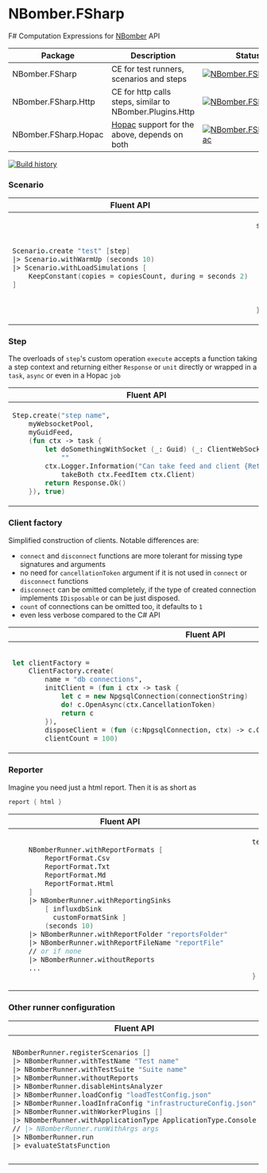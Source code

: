 # NBomber.FSharp

F# Computation Expressions for [NBomber](https://nbomber.com) API

| Package              | Description | Status |
|----------------------|-------------|--------|
| NBomber.FSharp       | CE for test runners, scenarios and steps | [![NBomber.FSharp](https://buildstats.info/nuget/NBomber.FSharp?includePreReleases=true)](https://www.nuget.org/packages/NBomber.FSharp/) |
| NBomber.FSharp.Http  | CE for http calls steps, similar to NBomber.Plugins.Http | [![NBomber.FSharp.Http](https://buildstats.info/nuget/NBomber.FSharp.Http?includePreReleases=true)](https://www.nuget.org/packages/NBomber.FSharp.Http/) |
| NBomber.FSharp.Hopac | [Hopac](https://hopac.github.io) support for the above, depends on both | [![NBomber.FSharp.Hopac](https://buildstats.info/nuget/NBomber.FSharp.Hopac?includePreReleases=true)](https://www.nuget.org/packages/NBomber.FSharp.Hopac/) |

[![Build history](https://buildstats.info/github/chart/PragmaticFlow/NBomber.FSharp)](https://github.com/PragmaticFlow/NBomber.FSharp/actions)

### Scenario

<table> <tbody>
<thead><tr><th>Fluent API</th><th>Computation Expression</th></tr></thead>
<tr><td>

```fsharp
Scenario.create "test" [step]
|> Scenario.withWarmUp (seconds 10)
|> Scenario.withLoadSimulations [
    KeepConstant(copies = copiesCount, during = seconds 2)
]
```

</td><td>

```fsharp
scenario "test" {
    warmUp (seconds 10)
    load [
        KeepConstant(copies = copiesCount, during = seconds 2)
    ]
    init (fun _ -> Task.FromResult())
    clean (fun _ -> Task.FromResult())
    steps [myStep]
    // or if just one step
    myStep
}
```

</td></tr>
</tbody></table>

### Step

The overloads of `step`'s custom operation `execute` accepts a function taking a step context and returning either `Response` or `unit` directly or wrapped in a `task`, `async` or even in a Hopac `job`
<table> <tbody>
<thead><tr><th>Fluent API</th><th>Computation Expression</th></tr></thead>
<tr><td>

```fsharp
Step.create("step name",
    myWebsocketPool,
    myGuidFeed,
    (fun ctx -> task {
        let doSomethingWithSocket (_: Guid) (_: ClientWebSocket) =
            ""
        ctx.Logger.Information("Can take feed and client {Ret}",
            takeBoth ctx.FeedItem ctx.Client)
        return Response.Ok()
    }), true)

```

</td><td>

```fsharp
step "step name" {
    dataFeed myGuidFeed
    myWebsocketPool
    execute (fun ctx ->
        let doSomethingWithSocket (_: Guid) (_: ClientWebSocket) =
            ""
        ctx.Logger.Information("Can take feed and client {Ret}",
            takeBoth ctx.FeedItem ctx.Client) )
    doNotTrack
}
```

</td></tr>
</tbody></table>

### Client factory

Simplified construction of clients. Notable differences are:

- `connect` and `disconnect` functions are more tolerant for missing type signatures and arguments
- no need for `cancellationToken` argument if it is not used in `connect` or `disconnect` functions
- `disconnect` can be omitted completely, if the type of created connection implements `IDisposable` or can be just disposed.
- `count` of connections can be omitted too, it defaults to `1`
- even less verbose compared to the C# API

<table> <tbody>
<thead><tr><th>Fluent API</th><th>Computation Expression</th></tr></thead>
<tr><td>

```fsharp

let clientFactory =
    ClientFactory.create(
        name = "db connections",
        initClient = (fun i ctx -> task {
            let c = new NpgsqlConnection(connectionString)
            do! c.OpenAsync(ctx.CancellationToken)
            return c
        }),
        disposeClient = (fun (c:NpgsqlConnection, ctx) -> c.CloseAsync(ctx.CancellationToken)),
        clientCount = 100)

```

</td><td>

```fsharp
let clientFactory =
    clients "db connections" {
        count 100
        connect(fun i ctx -> task {
            let c = new NpgsqlConnection(connectionString)
            do! c.OpenAsync(ctx.CancellationToken)
            return c
        })
        disconnect(fun c ctx -> c.CloseAsync(ctx.CancellationToken))
    }
```

</td></tr>
</tbody></table>


### Reporter

Imagine you need just a html report. Then it is as short as

```fsharp
report { html }
```

<table> <tbody>
<thead><tr><th>Fluent API</th><th>Computation Expression</th></tr></thead>
<tr><td>

```fsharp
    NBomberRunner.withReportFormats [
        ReportFormat.Csv
        ReportFormat.Txt
        ReportFormat.Md
        ReportFormat.Html
    ]
    |> NBomberRunner.withReportingSinks
        [ influxdbSink
          customFormatSink ]
        (seconds 10)
    |> NBomberRunner.withReportFolder "reportsFolder"
    |> NBomberRunner.withReportFileName "reportFile"
    // or if none
    |> NBomberRunner.withoutReports
    ...

```

</td><td>

```fsharp
    testSuite "Suite name" {
        report {
            csv
            text
            markdown
            html
            sink influxdbSink
            sink customFormatSink
            interval (seconds 10)
            folderName "reportsFolder"
            fileName "reportFile"
        }
        // or if none
        noReports

        ...
    }

```

</td></tr>
</tbody></table>

### Other runner configuration

<table> <tbody>
<thead><tr><th>Fluent API</th><th>Computation Expression</th></tr></thead>
<tr><td>

```fsharp
NBomberRunner.registerScenarios []
|> NBomberRunner.withTestName "Test name"
|> NBomberRunner.withTestSuite "Suite name"
|> NBomberRunner.withoutReports
|> NBomberRunner.disableHintsAnalyzer
|> NBomberRunner.loadConfig "loadTestConfig.json"
|> NBomberRunner.loadInfraConfig "infrastructureConfig.json"
|> NBomberRunner.withWorkerPlugins []
|> NBomberRunner.withApplicationType ApplicationType.Console
// |> NBomberRunner.runWithArgs args
|> NBomberRunner.run
|> evaluateStatsFunction
```

</td><td>

```fsharp
testSuite "Suite name" {
    testName "Test name"
    noReports
    noHintsAnalyzer
    scenarios scenarioBuilderTest
    config "loadTestConfig.json"
    infraConfig "infrastructureConfig.json"
    plugins [ (* plugins list*) ]
    runConsole
    // runAsProcess
    // runWithArgs args
    // runWithExitCode
}
```

</td></tr>
</tbody></table>
